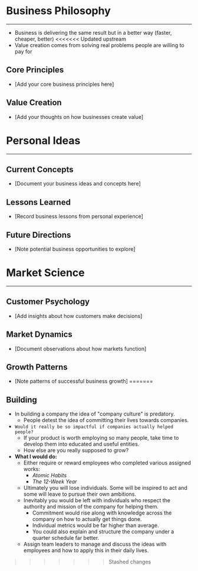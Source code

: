 # Business Philosophy
*****
* Business is delivering the same result but in a better way (faster, cheaper, better)
<<<<<<< Updated upstream
* Value creation comes from solving real problems people are willing to pay for

## Core Principles
* [Add your core business principles here]

## Value Creation
* [Add your thoughts on how businesses create value]

# Personal Ideas
*****
## Current Concepts
* [Document your business ideas and concepts here]

## Lessons Learned
* [Record business lessons from personal experience]

## Future Directions
* [Note potential business opportunities to explore]

# Market Science
*****
## Customer Psychology
* [Add insights about how customers make decisions]

## Market Dynamics
* [Document observations about how markets function]

## Growth Patterns
* [Note patterns of successful business growth]
=======

## **Building**
* In building a company the idea of "company culture" is predatory.
	* People detest the idea of committing their lives towards companies.
* `Would it really be so impactful if companies actually helped people?`
	* If your product is worth employing so many people, take time to develop them into educated and useful entities.
	* How else are you really supposed to grow?
* **What I would do:**
	* Either require or reward employees who completed various assigned works:
		* *Atomic Habits*
		* *The 12-Week Year*
	* Ultimately you will lose individuals. Some will be inspired to act and some will leave to pursue their own ambitions.
	* Inevitably you would be left with individuals who respect the authority and mission of the company for helping them.
		* Commitment would rise along with knowledge across the company on how to actually get things done.
		* Individual metrics would be far higher than average.
		* You could also explain and structure the company under a quarter schedule far better.
	* Assign team leaders to manage and discuss the ideas with employees and how to apply this in their daily lives.
>>>>>>> Stashed changes
